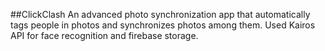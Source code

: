 ##ClickClash
An advanced photo synchronization app that automatically tags people in photos and synchronizes photos among them. Used Kairos API for face recognition and firebase storage.
